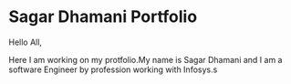 # Sagar Dhamani Portfolio

Hello All,

Here I am working on my protfolio.My name is Sagar Dhamani and I am a software Engineer by profession working with Infosys.s